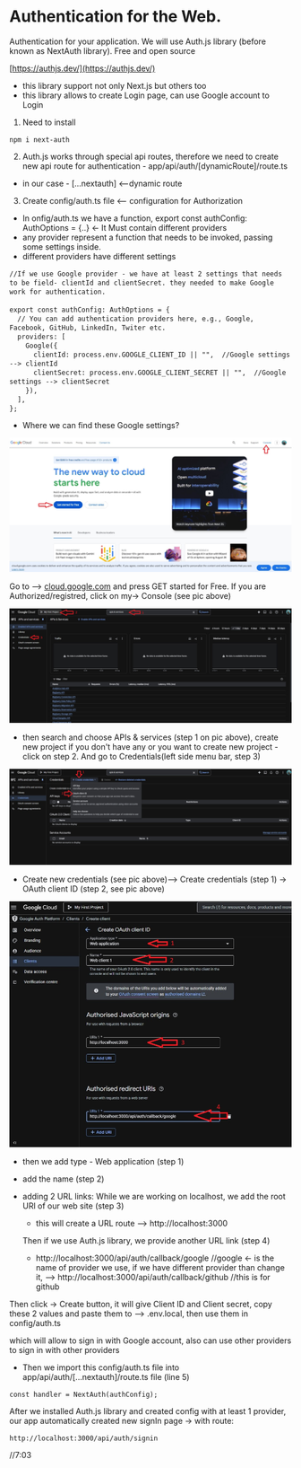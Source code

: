 # Authentication for the Web.

Authentication for your application. We will use Auth.js library (before known as NextAuth library). Free and open source

[https://authjs.dev/](https://authjs.dev/)

- this library support not only Next.js but others too
- this library allows to create Login page, can use Google account to Login

1. Need to install

```JS
npm i next-auth
```

2. Auth.js works through special api routes, therefore we need to create new api route for authentication - app/api/auth/[dynamicRoute]/route.ts

- in our case - [...nextauth] <--dynamic route

3. Create config/auth.ts file <-- configuration for Authorization

- In onfig/auth.ts we have a function, export const authConfig: AuthOptions = {..} <- It Must contain different providers
- any provider represent a function that needs to be invoked, passing some settings inside.
- different providers have different settings

```JS
//If we use Google provider - we have at least 2 settings that needs to be field- clientId and clientSecret. they needed to make Google work for authentication.

export const authConfig: AuthOptions = {
  // You can add authentication providers here, e.g., Google, Facebook, GitHub, LinkedIn, Twiter etc.
  providers: [
    Google({
      clientId: process.env.GOOGLE_CLIENT_ID || "",  //Google settings --> clientId
      clientSecret: process.env.GOOGLE_CLIENT_SECRET || "",  //Google settings --> clientSecret
    }),
  ],
};
```

- Where we can find these Google settings?

![pic03](https://github.com/Julian22222/PRACTICE/blob/main/Next_and_NestJS/IMG/pic3.jpg)

Go to --> [cloud.google.com](cloud.google.com) and press GET started for Free. If you are Authorized/registred, click on my-> Console (see pic above)

![pic04](https://github.com/Julian22222/PRACTICE/blob/main/Next_and_NestJS/IMG/pic4.jpg)

- then search and choose APIs & services (step 1 on pic above), create new project if you don't have any or you want to create new project - click on step 2. And go to Credentials(left side menu bar, step 3)

![pic05](https://github.com/Julian22222/PRACTICE/blob/main/Next_and_NestJS/IMG/pic5.jpg)

- Create new credentials (see pic above)--> Create credentials (step 1) -> OAuth client ID (step 2, see pic above)

![pic06](https://github.com/Julian22222/PRACTICE/blob/main/Next_and_NestJS/IMG/pic6.jpg)

- then we add type - Web application (step 1)
- add the name (step 2)
- adding 2 URL links:
  While we are working on localhost, we add the root URl of our web site (step 3)

  - this will create a URL route --> http://localhost:3000

  Then if we use Auth.js library, we provide another URL link (step 4)

  - http://localhost:3000/api/auth/callback/google //google <- is the name of provider we use, if we have different provider than change it, --> http://localhost:3000/api/auth/callback/github //this is for github

Then click -> Create button, it will give Client ID and Client secret, copy these 2 values and paste them to --> .env.local, then use them in config/auth.ts

which will allow to sign in with Google account, also can use other providers to sign in with other providers

- Then we import this config/auth.ts file into app/api/auth/[...nextauth]/route.ts file (line 5)

```JS
const handler = NextAuth(authConfig);
```

After we installed Auth.js library and created config with at least 1 provider, our app automatically created new signIn page -> with route:

```JS
http://localhost:3000/api/auth/signin
```

//7:03

